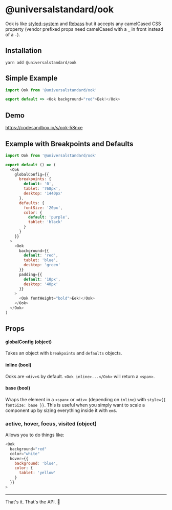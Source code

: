 # @universalstandard/ook

Ook is like [styled-system](https://styled-system.com) and [Rebass](https://rebassjs.org/) but it accepts any camelCased CSS property (vendor prefixed props need camelCased with a `_` in front instead of a `-`).

## Installation

`yarn add @universalstandard/ook`

## Simple Example

```js
import Ook from '@universalstandard/ook'

export default => <Ook background="red">Eek!</Ook>
```

## Demo

https://codesandbox.io/s/ook-58nxe

## Example with Breakpoints and Defaults

```js
import Ook from '@universalstandard/ook'

export default () => (
  <Ook
    globalConfig={{
      breakpoints: {
        default: '0',
        tablet: '768px',
        desktop: '1440px'
      },
      defaults: {
        fontSize: '20px',
        color: {
          default: 'purple',
          tablet: 'black'
        }
      }
    }}
  >
    <Ook
      background={{
        default: 'red',
        tablet: 'blue',
        desktop: 'green'
      }}
      padding={{
        default: '10px',
        desktop: '40px'
      }}
    >
      <Ook fontWeight="bold">Eek!</Ook>
    </Ook>
  </Ook>
)
```

## Props

#### globalConfig (object)

Takes an object with `breakpoints` and `defaults` objects.

#### inline (bool)

Ooks are `<div>`s by default. `<Ook inline>...</Ook>` will return a `<span>`.

#### base (bool)

Wraps the element in a `<span>` or `<div>` (depending on `inline`) with `style={{ fontSize: base }}`. This is useful when you simply want to scale a component up by sizing everything inside it with `em`s.

### active, hover, focus, visited (object)

Allows you to do things like:

```js
<Ook
  background="red"
  color="white"
  hover={{
    background: 'blue',
    color: {
      tablet: 'yellow'
    }
  }}
>
```

---

That's it. That's the API. 🍌

